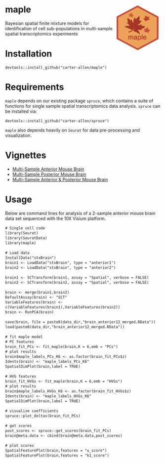 # maple <img src="inst/logo/maple.png" align="right" width="150"/>

Bayesian spatial finite mixture models for identification of cell sub-populations in multi-sample spatial transcriptomics experiments

# Installation 

```
devtools::install_github("carter-allen/maple")
```

# Requirements

`maple` depends on our existing package `spruce`, which contains a suite of functions for single sample spatial transcriptomics data analysis. `spruce` can be installed via:

```
devtools::install_github("carter-allen/spruce")
```

`maple` also depends heavily on `Seurat` for data pre-processing and visualization.

# Vignettes

- [Multi-Sample Anterior Mouse Brain](https://carter-allen.github.io/stxBrain_multi_maple.html)
- [Multi-Sample Posterior Mouse Brain](https://carter-allen.github.io/stxBrain_posterior_maple.html)
- [Multi-Sample Anterior & Posterior Mouse Brain](https://carter-allen.github.io/stxBrain_all_maple.html)

# Usage

Below are command lines for analysis of a 2-sample anterior mouse brain data set sequenced with the 10X Visium platform.

```
# Single cell code
library(Seurat)
library(SeuratData)
library(maple)

# Load data
InstallData("stxBrain")
brain1 <- LoadData("stxBrain", type = "anterior1")
brain2 <- LoadData("stxBrain", type = "anterior2")

brain1 <- SCTransform(brain1, assay = "Spatial", verbose = FALSE)
brain2 <- SCTransform(brain2, assay = "Spatial", verbose = FALSE)

brain <- merge(brain1,brain2)
DefaultAssay(brain) <- "SCT"
VariableFeatures(brain) <- c(VariableFeatures(brain1),VariableFeatures(brain2))
brain <- RunPCA(brain)

save(brain, file = paste0(data_dir,"brain_anterior12_merged.RData"))
load(paste0(data_dir,"brain_anterior12_merged.RData"))

# fit maple model 
# PC features
brain_fit_PCs <- fit_maple(brain,K = 6,emb = "PCs")
# plot results
brain$maple_labels_PCs_K6 <- as.factor(brain_fit_PCs$z)
Idents(brain) <- "maple_labels_PCs_K6"
SpatialDimPlot(brain,label = TRUE)

# HVG features
brain_fit_HVGs <- fit_maple(brain,K = 6,emb = "HVGs")
# plot results
brain$maple_labels_HVGs_K6 <- as.factor(brain_fit_HVGs$z)
Idents(brain) <- "maple_labels_HVGs_K6"
SpatialDimPlot(brain,label = TRUE)

# visualize coefficients
spruce::plot_deltas(brain_fit_PCs)

# get scores
post_scores <- spruce::get_scores(brain_fit_PCs)
brain@meta.data <- cbind(brain@meta.data,post_scores)

# plot scores
SpatialFeaturePlot(brain,features = "u_score")
SpatialFeaturePlot(brain,features = "k1_score")
```